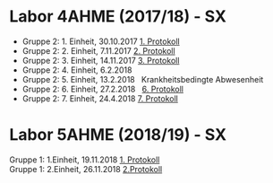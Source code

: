 # Labor 4AHME (2017/18) - SX

* Gruppe 2: 1. Einheit, 30.10.2017  [1. Protokoll](https://github.com/HTLMechatronics/m14-la1-sx/blob/koemam13/Protokolle/31-10-17_Protokoll.md)
* Gruppe 2: 2. Einheit, 7.11.2017   [2. Protokoll](https://github.com/HTLMechatronics/m14-la1-sx/blob/koemam13/Protokolle/7-11-17_Protokoll.md)
* Gruppe 2: 3. Einheit, 14.11.2017  [3. Protokoll](https://github.com/HTLMechatronics/m14-la1-sx/blob/koemam13/Protokolle/14-11-17_Protokoll.md)
* Gruppe 2: 4. Einheit, 6.2.2018
* Gruppe 2: 5. Einheit, 13.2.2018   Krankheitsbedingte Abwesenheit 
* Gruppe 2: 6. Einheit, 27.2.2018   [6. Protokoll](https://github.com/HTLMechatronics/m14-la1-sx/blob/koemam13/Protokolle/20-02-2018_Protokoll.md) 
* Gruppe 2: 7. Einheit, 24.4.2018   [7. Protokoll](https://github.com/HTLMechatronics/m14-la1-sx/blob/koemam13/Protokolle/24-4-2018_Protokoll.md)

# Labor 5AHME (2018/19) - SX

Gruppe 1: 1.Einheit, 19.11.2018     [1. Protokoll](https://github.com/HTLMechatronics/m14-la1-sx/blob/koemam13/Protokolle/protokoll_g1_koemam13_2018-11-19.md)  
Gruppe 1: 2.Einheit, 26.11.2018     [2.Protokoll](https://github.com/HTLMechatronics/m14-la1-sx/blob/koemam13/Protokolle/protokoll_g1_koemam13_2018-11-26.md)
